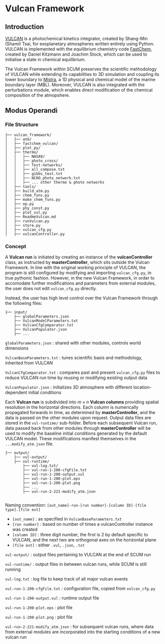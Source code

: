 # Vulcan Framework

## Introduction

[VULCAN](https://github.com/exoclime/VULCAN) is a photochemical kinetics integrator, created by Shang-Min (Shami) Tsai, for exoplanetary atmospheres written entirely using Python. VULCAN is implemented with the equilibrium chemistry code [FastChem](https://github.com/exoclime/FastChem), created by Daniel Kitzmann and Joachim Stock, which can be used to initialise a state in chemical equilibrium.

The Vulcan Framework within SCUM preserves the scientific methodology of VULCAN while extending its capabilities to 3D simulation and coupling its lower boundary to [Mistra](https://github.com/Mistra-UEA/Mistra), a 1D physical and chemical model of the marine boundary layer (MBL). Moreover, VULCAN is also integrated with the perturbations module, which enables direct modification of the chemical composition of the atmopshere.

## Modus Operandi

### File Structure

```
├── vulcan_framework/
│   ├── atm/
│   ├── fastchem_vulcan/
│   ├── plot_py/
│   ├── thermo/
│   │   ├── NASA9/
│   │   ├── photo_cross/
│   │   ├── Test-networks/
│   │   ├── all_compose.txt
│   │   ├── gibbs_text.txt
│   │   ├── NCHO_photo_network.txt
│   │   ├── ... other thermo & photo networks
│   ├── tools/
│   ├── build_atm.py
│   ├── chem_funs.py
│   ├── make_chem_funs.py
│   ├── op.py
│   ├── phy_const.py
│   ├── plot_vul.py
│   ├── ReadmeVulcan.md
│   ├── runVulcan.py
│   ├── store.py
│   ├── vulcan_cfg.py
│   ├── vulcanController.py
```

### Concept

A **Vulcan run** is initiated by creating an instance of the **vulcanController** class, as instructed by **masterController**, which sits outside the Vulcan Framework. In line with the original working principle of VULCAN, the program is still configured by modifying and importing `vulcan_cfg.py`, in true pythonic fashion. However, in the new Vulcan Framework, in order to accomodate further modifications and parameters from external modules, the user does not edit `vulcan_cfg.py` directly.

Instead, the user has high level control over the Vulcan Framework through the following files:
```
├── input/
    ├── globalParameters.json
    ├── VulcanModelParameters.txt
    ├── VulcanCfgComparator.txt
    ├── VulcanPopulator.json
    ├── ...
```

`globalParameters.json` : shared with other modules, controls world dimensions

`VulcanBaseParameters.txt` : tunes scientific basis and methodology, inherited from VULCAN

`VulcanCfgComparator.txt` : compares past and present `vulcan_cfg.py` files to reduce VULCAN run time by reusing or modifying existing output data

`VulcanPopulator.json` : initializes 3D atmosphere with different location-dependent initial conditions

Each **Vulcan run** is subdivided into $`m\times n`$ **Vulcan columns** providing spatial resolution in the horizontal directions. Each column is numerically propagated forwards in time, as determined by **masterController**, and the data is passed on the other modules upon request. Output data files are stored in the `vul-runtime/` sub-folder. Before each subsequent Vulcan run, data passed back from other modules through **masterController** will be used to modify the baseline initial conditions generated by the default VULCAN model. These modifications manifest themselves in the `...modify_atm.json` file.


```
├── output/
    ├── vul-output/
    ├── vul-runtime/
        ├── vul-log.txt/
        ├── vul-run-1-200-cfgFile.txt
        ├── vul-run-1-200-output.vul
        ├── vul-run-1-200-plot.eps
        ├── vul-run-1-200-plot.png
        ├── ...
        ├── vul-run-2-221-modify_atm.json


```

Naming convention: `[out_name]-run-[run number]-[column ID]-[file type].[file ext]`
- `[out_name]` : as specified in `VulcanBaseParameters.txt`
- `[run number]` : based on number of times a vulcanController instance was created
- `[column ID]` : three digit number, the first is $2$ by default specific to VULCAN, and the next two are orthogonal axes on the horizontal plane
- `[file ext]` : either `.vul`, `.json`, `.txt`

`vul-output/` : output files pertaining to VULCAN at the end of SCUM run

`vul-runtime/` : output files in between vulcan runs, while SCUM is still running

`vul-log.txt` : log file to keep track of all major vulcan events

`vul-run-1-200-cfgFile.txt` : configuration file, copied from `vulcan_cfg.py`

`vul-run-1-200-output.vul` : runtime output file

`vul-run-1-200-plot.eps` : plot file

`vul-run-1-200-plot.png` : plot file

`vul-run-2-221-modify_atm.json` : for subsequent vulcan runs, where data from external modules are incorporated into the starting conditions of a new vulcan run